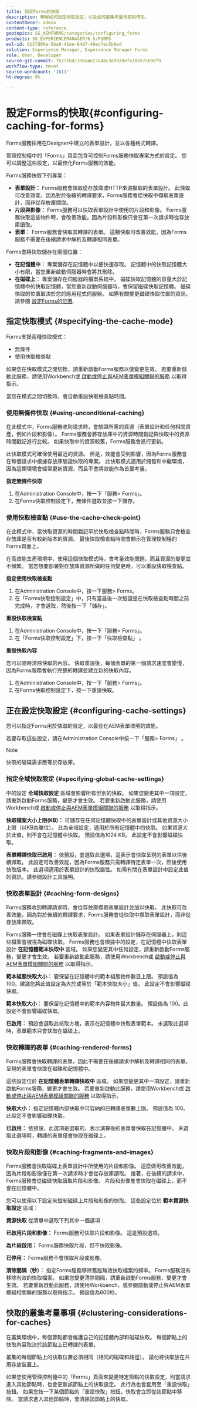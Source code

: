```yaml
---
title: 設定Forms的快取
description: 瞭解如何設定快取設定，以及如何叢集考量快取的情形。
contentOwner: admin
content-type: reference
geptopics: SG_AEMFORMS/categories/configuring_forms
products: SG_EXPERIENCEMANAGER/6.5/FORMS
exl-id: 6b57d00e-5ba0-41ee-8497-49ecfec5b9ed
solution: Experience Manager, Experience Manager Forms
role: User, Developer
source-git-commit: f6771bd1338a4e27a48c3efd39efe18e57cb98f9
workflow-type: tm+mt
source-wordcount: '1611'
ht-degree: 0%

---
```


# 設定Forms的快取{#configuring-caching-for-forms}

Forms服務採用在Designer中建立的表單設計，並以各種格式轉譯。

管理控制檯中的「Forms」頁面包含可控制Forms服務快取專案方式的設定。 您可以調整這些設定，以最佳化Forms服務的效能。

Forms服務快取下列專案：

* **表單設計：** Forms服務會快取從存放庫或HTTP來源擷取的表單設計。 此快取可改善效能，因為對於後續的轉譯要求，Forms服務會從快取中擷取表單設計，而非從存放庫擷取。
* **片段與影像：** Forms服務可以快取表單設計中使用的片段和影像。 Forms服務快取這些物件時，會改善效能，因為片段和影像只會在第一次請求時從存放庫讀取。
* **表單：** Forms服務會快取其轉譯的表單。 這類快取可改善效能，因為Forms服務不需要在後續請求中解析及轉譯相同表單。

Forms會將快取儲存在兩個位置：

* **在記憶體中：** 專案儲存在記憶體中以便快速存取。 記憶體中的快取記憶體大小有限，當您重新啟動伺服器時會將其刪除。
* **在磁碟上：** 專案儲存在伺服器的檔案系統中。 磁碟快取記憶體的容量大於記憶體中的快取記憶體，當您重新啟動伺服器時，會保留磁碟快取記憶體。 磁碟快取的位置取決於您的應用程式伺服器。 如需有關變更磁碟快取位置的資訊，請參閱 [設定Forms的位置](/help/forms/using/admin-help/configuring-locations-forms.md#configuring-locations-for-forms).

## 指定快取模式 {#specifying-the-cache-mode}

Forms支援兩種快取模式：

* 無條件
* 使用快取檢查點

如果您在快取模式之間切換，請重新啟動Forms服務以使變更生效。 若要重新啟動此服務，請使用Workbench或 [啟動或停止與AEM表單模組關聯的服務](/help/forms/using/admin-help/starting-stopping-services.md#start-or-stop-the-services-associated-with-aem-forms-modules) 以取得指示。

當您在模式之間切換時，會自動重設快取檢查點時間。

### 使用無條件快取 {#using-unconditional-caching}

在此模式中，Forms服務收到請求時，會驗證所需的資源（表單設計和任何相關資產，例如片段和影像）。 Forms服務會將存放庫中的資源時間戳記與快取中的資源時間戳記進行比較。 如果快取中的資源較舊，Forms服務會進行更新。

此快取模式可確保使用最近的資源。 但是，效能會受到影響，因為Forms服務會在每個請求中根據存放庫驗證快取的專案。 此快取模式適用於開發和中繼環境，因為這類環境會經常更新資源，而且不會將效能作為首要考量。

**指定無條件快取**

1. 在Administration Console中，按一下「服務> Forms」。
1. 在Forms快取控制設定下，無條件選取並按一下儲存。

### 使用快取檢查點 {#use-the-cache-check-point}

在此模式中，當快取資源的時間戳記早於快取檢查點時間時，Forms服務只會檢查存放庫是否有較新版本的資源。 最後快取檢查點時間會顯示在管理控制檯的Forms頁面上。

在高效能生產環境中，使用這個快取模式時，會考量效能問題，而且資源的變更並不頻繁。 當您想要部署對存放庫資源所做的任何變更時，可以重設快取檢查點。

**指定使用快取檢查點**

1. 在Administration Console中，按一下服務> Forms。
1. 在「Forms快取控制設定」中，只有當最後一次驗證是在快取檢查點時間之前完成時，才會選取，然後按一下「儲存」。

**重設快取檢查點**

1. 在Administration Console中，按一下「服務> Forms」。
1. 在「Forms快取控制設定」下，按一下「快取檢查點」 。

**重設快取內容**

您可以隨時清除快取的內容。 快取重設後，每個表單的第一個請求速度會變慢，因為Forms服務會執行完整的轉譯並建立新的快取內容。

1. 在Administration Console中，按一下「服務> Forms」。
1. 在Forms快取控制設定下，按一下重設快取。

## 正在設定快取設定 {#configuring-cache-settings}

您可以指定Forms用於快取的設定，以最佳化AEM表單環境的效能。

若要存取這些設定，請在Administration Console中按一下「服務> Forms」 。

>[!NOTE]
>
>快取的磁碟需求應等於存放庫。

### 指定全域快取設定 {#specifying-global-cache-settings}

中的設定 **全域快取設定** 區域會影響所有型別的快取。 如果您變更其中一項設定，請重新啟動Forms服務，變更才會生效。 若要重新啟動此服務，請使用Workbench或 [啟動或停止與AEM表單模組關聯的服務](/help/forms/using/admin-help/starting-stopping-services.md#start-or-stop-the-services-associated-with-aem-forms-modules) 以取得指示。

**快取檔案大小上限(KB)：** 可儲存在任何記憶體快取中的表單設計或其他資源大小上限（以KB為單位）。 此為全域設定，適用於所有記憶體中的快取。 如果資源大於此值，則不會在記憶體中快取。 預設值為1024 KB。 此設定不會影響磁碟快取。

**表單轉譯快取已啟用：** 依預設，會選取此選項，這表示會快取呈現的表單以供後續擷取。 此設定可改善效能，因為Forms服務只需轉譯特定表單一次，然後使用快取版本。 此選項適用於表單設計的快取屬性。 如需有關在表單設計中設定此值的資訊，請參閱設計工具說明。

### 快取表單設計 {#caching-form-designs}

Forms服務收到轉譯請求時，會從存放庫擷取表單設計並加以快取。 此快取可改善效能，因為對於後續的轉譯要求，Forms服務會從快取中擷取表單設計，而非從存放庫擷取。

Forms服務一律會在磁碟上快取表單設計。 如果表單設計儲存在伺服器上，則這些檔案會被視為磁碟快取。 Forms服務也會根據中的設定，在記憶體中快取表單設計 **在記憶體範本快取中** 區域。 如果您變更其中任何設定，請重新啟動Forms服務，變更才會生效。 若要重新啟動此服務，請使用Workbench或 [啟動或停止與AEM表單模組關聯的服務](/help/forms/using/admin-help/starting-stopping-services.md#start-or-stop-the-services-associated-with-aem-forms-modules) 以取得指示。

**範本組態快取大小：** 要保留在記憶體中的範本組態物件數目上限。 預設值為 100。建議您將此值設定為大於或等於「範本快取大小」值。 此設定不會影響磁碟快取。

**範本快取大小：** 要保留在記憶體中的範本內容物件最大數量。 預設值為 100。此設定不會影響磁碟快取。

**已啟用：** 預設會選取此核取方塊，表示在記憶體中快取表單範本。 未選取此選項時，表單範本只會快取在磁碟上。

### 快取轉譯的表單 {#caching-rendered-forms}

Forms服務會快取轉譯的表單，因此不需要在後續請求中解析及轉譯相同的表單。 呈現的表單會快取在磁碟和記憶體中。

這些設定位於 **在記憶體表單轉譯快取中** 區域。 如果您變更其中一項設定，請重新啟動Forms服務，變更才會生效。 若要重新啟動此服務，請使用Workbench或 [啟動或停止與AEM表單模組關聯的服務](/help/forms/using/admin-help/starting-stopping-services.md#start-or-stop-the-services-associated-with-aem-forms-modules) 以取得指示。

**快取大小：** 指定記憶體內部快取中可容納的已轉譯表單數上限。 預設值為 100。此設定不會影響磁碟快取。

**已啟用：** 依預設，此選項是選取的，表示演算後的表單會快取在記憶體中。 未選取此選項時，轉譯的表單僅會快取在磁碟上。

### 快取片段和影像 {#caching-fragments-and-images}

Forms服務會快取磁碟上表單設計中所使用的片段和影像。 這麼做可改善效能，因為片段和影像僅在第一次請求時才會從存放庫讀取。 接著，在後續的請求中，Forms服務會從磁碟快取讀取片段和影像。 片段和影像隻會快取在磁碟上，而不會在記憶體中。

您可以使用以下設定來控制磁碟上片段和影像的快取。 這些設定位於 **範本資源快取設定** 區域：

**資源快取** 從清單中選取下列其中一個選項：

**已啟用片段和影像：** Forms服務可快取片段和影像。 這是預設選項。

**為片段啟用：** Forms服務快取片段，但不快取影像。

**已停用：** Forms服務不會快取片段或影像。

**清除間隔（秒）：** 指定Forms服務移除舊版無效快取檔案的頻率。 Forms服務沒有移除有效的快取檔案。 如果您變更清除間隔，請重新啟動Forms服務，變更才會生效。 若要重新啟動此服務，請使用Workbench，或參閱啟動或停止與AEM表單模組相關聯的服務以取得指示。 預設值為600秒。

## 快取的叢集考量事項 {#clustering-considerations-for-caches}

在叢集環境中，每個節點都會維護自己的記憶體內部和磁碟快取。 每個節點上的快取內容取決於該節點上已轉譯的表單。

叢集的每個節點上的快取位置必須相同（相同的磁碟和路徑）。 請勿將快取放在共用存放裝置上。

如果您使用管理控制檯中的「Forms」頁面來變更特定節點的快取設定，則當請求進入其他節點時，也會更新該節點上的快取設定。 此行為也會套用至「重設快取」按鈕。 如果您按一下某個節點的「重設快取」按鈕，快取會立即從該節點中移除。 當請求進入其他節點時，會清除該節點上的快取。
